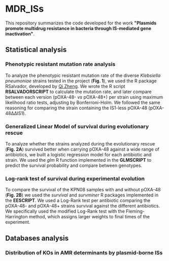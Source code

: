 # MDR_ISs

This repository summarizes the code developed for the work **"Plasmids promote multidrug resistance in bacteria through IS-mediated gene inactivation"**.

## Statistical analysis

### Phenotypic resistant mutation rate analysis

To analyze the phenotypic resistant mutation rate of the diverse *Klebsiella pneumoniae* strains tested in the project (**Fig. 1**), we used the R package RSalvador, developed by [Qi Zheng](https://academic.oup.com/g3journal/article/7/12/3849/6027424). We wrote the R script **RSALVADORSCRIPT** to calculate the mutation rate, and later compare between each version (pOXA-48- *vs* pOXA-48+) per strain using maximum likelihood ratio tests, adjusting by Bonferroni-Holm. We followed the same reasoning for comparing the strain containing the IS1-less pOXA-48 (pOXA-48ΔΔIS1).

### Generalized Linear Model of survival during evolutionary rescue

To analyze whether the strains analyzed during the evolutionary rescue (**Fig. 2A**) survived better when carrying pOXA-48 against a wide range of antibiotics, we built a logistic regression model for each antibiotic and strain. We used the *glm* R function implemented in the **GLMSCRIPT** to predict the survival probability and compare between genotypes.

### Log-rank test of survival during experimental evolution

To compare the survival of the KPN08 samples with and without pOXA-48 (**Fig. 2B**) we used the *survival* and *survminer* R packages implemented in the **EESCRIPT**. We used a Log-Rank test per antibiotic comparing the pOXA-48- and pOXA-48+ strains survival against the different antibiotics. We specifically used the modified Log-Rank test with the Fleming-Harrington method, which assigns larger weights to final times of the experiment.

## Databases analysis

### Distribution of KOs in AMR determinants by plasmid-borne ISs


